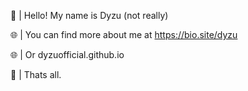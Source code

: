 🤔 | Hello! My name is Dyzu (not really)

🌐 | You can find more about me at https://bio.site/dyzu

🌐 | Or dyzuofficial.github.io

🤨 | Thats all.
